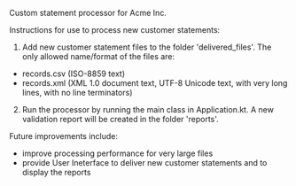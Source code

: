 Custom statement processor for Acme Inc.

Instructions for use to process new customer statements:

1) Add new customer statement files to the folder 'delivered_files'.
The only allowed name/format of the files are:
  - records.csv (ISO-8859 text)
  - records.xml (XML 1.0 document text, UTF-8 Unicode text, with very long lines, with no line terminators)
  
2) Run the processor by running the main class in Application.kt. A new validation report will be created in the folder 'reports'.

Future improvements include:
  - improve processing performance for very large files
  - provide User Ineterface to deliver new customer statements and to display the reports
